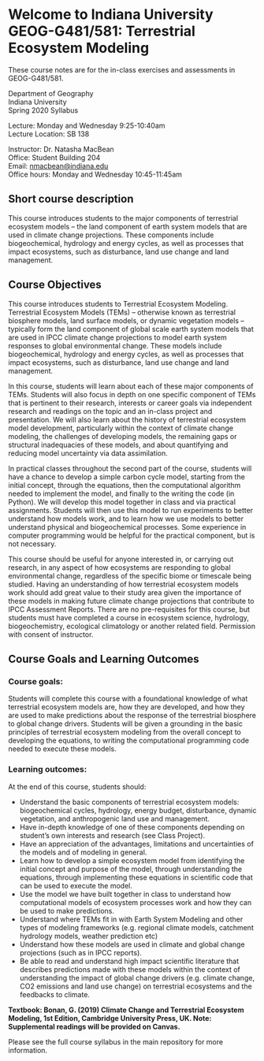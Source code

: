 # Welcome to Indiana University GEOG-G481/581:           Terrestrial Ecosystem Modeling

These course notes are for the in-class exercises and assessments in GEOG-G481/581.

Department of Geography  
Indiana University  
Spring 2020 Syllabus  

Lecture: Monday and Wednesday 9:25-10:40am   
Lecture Location: SB 138

Instructor: Dr. Natasha MacBean  
Office: Student Building 204  
Email: nmacbean@indiana.edu  
Office hours: Monday and Wednesday 10:45-11:45am  

## Short course description

This course introduces students to the major components of terrestrial ecosystem models – the land component of earth system models that are used in climate change projections. These components include biogeochemical, hydrology and energy cycles, as well as processes that impact ecosystems, such as disturbance, land use change and land management.

 
## Course Objectives

This course introduces students to Terrestrial Ecosystem Modeling. Terrestrial Ecosystem Models (TEMs) – otherwise known as terrestrial biosphere models, land surface models, or dynamic vegetation models – typically form the land component of global scale earth system models that are used in IPCC climate change projections to model earth system responses to global environmental change. These models include biogeochemical, hydrology and energy cycles, as well as processes that impact ecosystems, such as disturbance, land use change and land management.

In this course, students will learn about each of these major components of TEMs. Students will also focus in depth on one specific component of TEMs that is pertinent to their research, interests or career goals via independent research and readings on the topic and an in-class project and presentation. We will also learn about the history of terrestrial ecosystem model development, particularly within the context of climate change modeling, the challenges of developing models, the remaining gaps or structural inadequacies of these models, and about quantifying and reducing model uncertainty via data assimilation.

In practical classes throughout the second part of the course, students will have a chance to develop a simple carbon cycle model, starting from the initial concept, through the equations, then the computational algorithm needed to implement the model, and finally to the writing the code (in Python). We will develop this model together in class and via practical assignments. Students will then use this model to run experiments to better understand how models work, and to learn how we use models to better understand physical and biogeochemical processes. Some experience in computer programming would be helpful for the practical component, but is not necessary.

This course should be useful for anyone interested in, or carrying out research, in any aspect of how ecosystems are responding to global environmental change, regardless of the specific biome or timescale being studied. Having an understanding of how terrestrial ecosystem models work should add great value to their study area given the importance of these models in making future climate change projections that contribute to IPCC Assessment Reports. There are no pre-requisites for this course, but students must have completed a course in ecosystem science, hydrology, biogeochemistry, ecological climatology or another related field. Permission with consent of instructor.

 
## Course Goals and Learning Outcomes

### Course goals:

Students will complete this course with a foundational knowledge of what terrestrial ecosystem models are, how they are developed, and how they are used to make predictions about the response of the terrestrial biosphere to global change drivers. Students will be given a grounding in the basic principles of terrestrial ecosystem modeling from the overall concept to developing the equations, to writing the computational programming code needed to execute these models.

### Learning outcomes:

At the end of this course, students should:
- Understand the basic components of terrestrial ecosystem models: biogeochemical cycles, hydrology, energy budget, disturbance, dynamic vegetation, and anthropogenic land use and management.
- Have in-depth knowledge of one of these components depending on student’s own interests and research (see Class Project).
- Have an appreciation of the advantages, limitations and uncertainties of the models and of modeling in general.
- Learn how to develop a simple ecosystem model from identifying the initial concept and purpose of the model, through understanding the equations, through implementing these equations in scientific code that can be used to execute the model.
- Use the model we have built together in class to understand how computational models of ecosystem processes work and how they can be used to make predictions.
- Understand where TEMs fit in with Earth System Modeling and other types of modeling frameworks (e.g. regional climate models, catchment hydrology models, weather prediction etc)
- Understand how these models are used in climate and global change projections (such as in IPCC reports).
- Be able to read and understand high impact scientific literature that describes predictions made with these models within the context of understanding the impact of global change drivers (e.g. climate change, CO2 emissions and land use change) on terrestrial ecosystems and the feedbacks to climate.
 

**Textbook: Bonan, G. (2019) Climate Change and Terrestrial Ecosystem Modeling, 1st Edition, Cambridge University Press, UK. Note: Supplemental readings will be provided on Canvas.**

Please see the full course syllabus in the main repository for more information.
